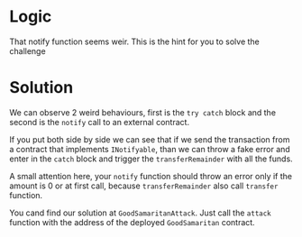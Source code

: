 # Logic

That notify function seems weir. This is the hint for you to solve the challenge

# Solution
We can observe 2 weird behaviours, first is the `try catch` block and the second is the `notify` call to an external contract. 

If you put both side by side we can see that if we send the transaction from a contract that implements `INotifyable`, than we can throw a fake error and enter in the `catch` block and trigger the `transferRemainder` with all the funds.

A small attention here, your `notify` function should throw an error only if the amount is 0 or at first call, because `transferRemainder` also call `transfer` function.

You cand find our solution at `GoodSamaritanAttack`. Just call the `attack` function with the address of the deployed `GoodSamaritan` contract.
